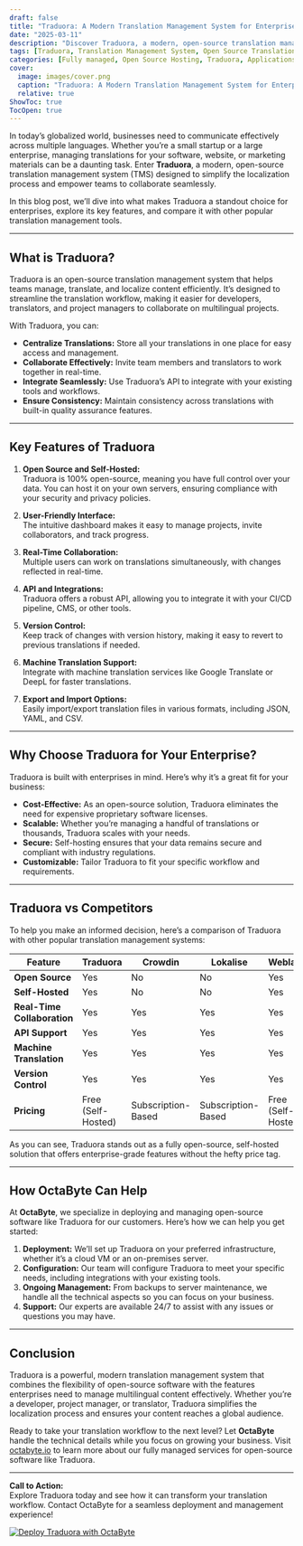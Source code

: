 ```yaml
---
draft: false
title: "Traduora: A Modern Translation Management System for Enterprises"
date: "2025-03-11"
description: "Discover Traduora, a modern, open-source translation management system designed for enterprises. Learn how Traduora simplifies localization, enhances collaboration, and integrates seamlessly into your workflow. Compare it with other popular tools to see why it’s the best choice for your business."
tags: [Traduora, Translation Management System, Open Source Translation Tools, Localization Software, Enterprise Translation Solutions, Traduora vs Competitors, Open Source Software, Translation Workflow, Multilingual Content Management]
categories: [Fully managed, Open Source Hosting, Traduora, Applications, Others]
cover:
  image: images/cover.png
  caption: "Traduora: A Modern Translation Management System for Enterprises"
  relative: true
ShowToc: true
TocOpen: true
---
```



In today’s globalized world, businesses need to communicate effectively across multiple languages. Whether you’re a small startup or a large enterprise, managing translations for your software, website, or marketing materials can be a daunting task. Enter **Traduora**, a modern, open-source translation management system (TMS) designed to simplify the localization process and empower teams to collaborate seamlessly.  

In this blog post, we’ll dive into what makes Traduora a standout choice for enterprises, explore its key features, and compare it with other popular translation management tools.  

---

## What is Traduora?  

Traduora is an open-source translation management system that helps teams manage, translate, and localize content efficiently. It’s designed to streamline the translation workflow, making it easier for developers, translators, and project managers to collaborate on multilingual projects.  

With Traduora, you can:  
- **Centralize Translations:** Store all your translations in one place for easy access and management.  
- **Collaborate Effectively:** Invite team members and translators to work together in real-time.  
- **Integrate Seamlessly:** Use Traduora’s API to integrate with your existing tools and workflows.  
- **Ensure Consistency:** Maintain consistency across translations with built-in quality assurance features.  

---

## Key Features of Traduora  

1. **Open Source and Self-Hosted:**  
   Traduora is 100% open-source, meaning you have full control over your data. You can host it on your own servers, ensuring compliance with your security and privacy policies.  

2. **User-Friendly Interface:**  
   The intuitive dashboard makes it easy to manage projects, invite collaborators, and track progress.  

3. **Real-Time Collaboration:**  
   Multiple users can work on translations simultaneously, with changes reflected in real-time.  

4. **API and Integrations:**  
   Traduora offers a robust API, allowing you to integrate it with your CI/CD pipeline, CMS, or other tools.  

5. **Version Control:**  
   Keep track of changes with version history, making it easy to revert to previous translations if needed.  

6. **Machine Translation Support:**  
   Integrate with machine translation services like Google Translate or DeepL for faster translations.  

7. **Export and Import Options:**  
   Easily import/export translation files in various formats, including JSON, YAML, and CSV.  

---

## Why Choose Traduora for Your Enterprise?  

Traduora is built with enterprises in mind. Here’s why it’s a great fit for your business:  

- **Cost-Effective:** As an open-source solution, Traduora eliminates the need for expensive proprietary software licenses.  
- **Scalable:** Whether you’re managing a handful of translations or thousands, Traduora scales with your needs.  
- **Secure:** Self-hosting ensures that your data remains secure and compliant with industry regulations.  
- **Customizable:** Tailor Traduora to fit your specific workflow and requirements.  

---

## Traduora vs Competitors  

To help you make an informed decision, here’s a comparison of Traduora with other popular translation management systems:  

| Feature                | Traduora               | Crowdin               | Lokalise              | Weblate               |  
|------------------------|------------------------|-----------------------|-----------------------|-----------------------|  
| **Open Source**        | Yes                    | No                    | No                    | Yes                   |  
| **Self-Hosted**        | Yes                    | No                    | No                    | Yes                   |  
| **Real-Time Collaboration** | Yes               | Yes                   | Yes                   | Yes                   |  
| **API Support**        | Yes                    | Yes                   | Yes                   | Yes                   |  
| **Machine Translation**| Yes                    | Yes                   | Yes                   | Yes                   |  
| **Version Control**    | Yes                    | Yes                   | Yes                   | Yes                   |  
| **Pricing**            | Free (Self-Hosted)     | Subscription-Based    | Subscription-Based    | Free (Self-Hosted)    |  

As you can see, Traduora stands out as a fully open-source, self-hosted solution that offers enterprise-grade features without the hefty price tag.  

---

## How OctaByte Can Help  

At **OctaByte**, we specialize in deploying and managing open-source software like Traduora for our customers. Here’s how we can help you get started:  

1. **Deployment:** We’ll set up Traduora on your preferred infrastructure, whether it’s a cloud VM or an on-premises server.  
2. **Configuration:** Our team will configure Traduora to meet your specific needs, including integrations with your existing tools.  
3. **Ongoing Management:** From backups to server maintenance, we handle all the technical aspects so you can focus on your business.  
4. **Support:** Our experts are available 24/7 to assist with any issues or questions you may have.  

---

## Conclusion  

Traduora is a powerful, modern translation management system that combines the flexibility of open-source software with the features enterprises need to manage multilingual content effectively. Whether you’re a developer, project manager, or translator, Traduora simplifies the localization process and ensures your content reaches a global audience.  

Ready to take your translation workflow to the next level? Let **OctaByte** handle the technical details while you focus on growing your business. Visit [octabyte.io](https://octabyte.io) to learn more about our fully managed services for open-source software like Traduora.  

--- 

**Call to Action:**  
Explore Traduora today and see how it can transform your translation workflow. Contact OctaByte for a seamless deployment and management experience!

[![Deploy Traduora with OctaByte](/images/deploy-on-octabyte.png)](https://octabyte.io/fully-managed-open-source-services/applications/others/traduora)